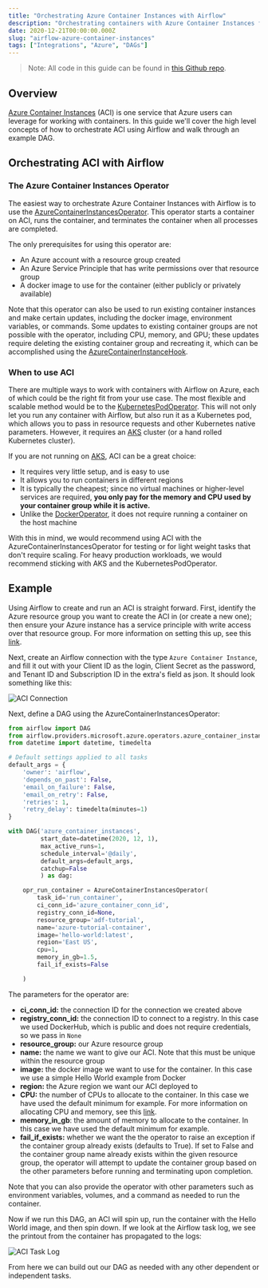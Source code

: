 ```yaml
---
title: "Orchestrating Azure Container Instances with Airflow"
description: "Orchestrating containers with Azure Container Instances from your Apache Airflow DAGs."
date: 2020-12-21T00:00:00.000Z
slug: "airflow-azure-container-instances"
tags: ["Integrations", "Azure", "DAGs"]
---
```


> Note: All code in this guide can be found in [this Github repo](https://github.com/astronomer/azure-operator-tutorials).

## Overview

[Azure Container Instances](https://azure.microsoft.com/en-us/services/container-instances/) (ACI) is one service that Azure users can leverage for working with containers. In this guide we'll cover the high level concepts of how to orchestrate ACI using Airflow and walk through an example DAG.

## Orchestrating ACI with Airflow

### The Azure Container Instances Operator

The easiest way to orchestrate Azure Container Instances with Airflow is to use the [AzureContainerInstancesOperator](https://airflow.apache.org/docs/apache-airflow/stable/_modules/airflow/contrib/operators/azure_container_instances_operator.html). This operator starts a container on ACI, runs the container, and terminates the container when all processes are completed. 

The only prerequisites for using this operator are:

- An Azure account with a resource group created
- An Azure Service Principle that has write permissions over that resource group
- A docker image to use for the container (either publicly or privately available)

Note that this operator can also be used to run existing container instances and make certain updates, including the docker image, environment variables, or commands. Some updates to existing container groups are not possible with the operator, including CPU, memory, and GPU; these updates require deleting the existing container group and recreating it, which can be accomplished using the [AzureContainerInstanceHook](https://github.com/apache/airflow/blob/master/airflow/providers/microsoft/azure/hooks/azure_container_instance.py).

### When to use ACI

There are multiple ways to work with containers with Airflow on Azure, each of which could be the right fit from your use case. The most flexible and scalable method would be to the [KubernetesPodOperator](https://airflow.apache.org/docs/apache-airflow/stable/kubernetes.html). This will not only let you run any container with Airflow, but also run it as a Kubernetes pod, which allows you to pass in resource requests and other Kubernetes native parameters. However, it requires an [AKS](https://azure.microsoft.com/en-us/services/kubernetes-service/) cluster (or a hand rolled Kubernetes cluster).

If you are not running on [AKS](https://azure.microsoft.com/en-us/services/kubernetes-service/), ACI can be a great choice:

- It requires very little setup, and is easy to use
- It allows you to run containers in different regions
- It is typically the cheapest; since no virtual machines or higher-level services are required, **you only pay for the memory and CPU used by your container group while it is active.**
- Unlike the [DockerOperator](https://airflow.apache.org/docs/apache-airflow/1.10.4/_api/airflow/operators/docker_operator/index.html), it does not require running a container on the host machine

With this in mind, we would recommend using ACI with the AzureContainerInstancesOperator for testing or for light weight tasks that don't require scaling. For heavy production workloads, we would recommend sticking with AKS and the KubernetesPodOperator.

## Example

Using Airflow to create and run an ACI is straight forward. First, identify the Azure resource group you want to create the ACI in (or create a new one); then ensure your Azure instance has a service principle with write access over that resource group. For more information on setting this up, see this [link](https://docs.microsoft.com/en-us/azure/active-directory/develop/howto-create-service-principal-portal).

Next, create an Airflow connection with the type `Azure Container Instance`, and fill it out with your Client ID as the login, Client Secret as the password, and Tenant ID and Subscription ID in the extra's field as json. It should look something like this:

![ACI Connection](https://assets2.astronomer.io/main/guides/azure-container-instances/aci_connection.png)

Next, define a DAG using the AzureContainerInstancesOperator:

```python
from airflow import DAG
from airflow.providers.microsoft.azure.operators.azure_container_instances import AzureContainerInstancesOperator
from datetime import datetime, timedelta

# Default settings applied to all tasks
default_args = {
    'owner': 'airflow',
    'depends_on_past': False,
    'email_on_failure': False,
    'email_on_retry': False,
    'retries': 1,
    'retry_delay': timedelta(minutes=1)
}

with DAG('azure_container_instances',
         start_date=datetime(2020, 12, 1),
         max_active_runs=1,
         schedule_interval='@daily',
         default_args=default_args,
         catchup=False
         ) as dag:

    opr_run_container = AzureContainerInstancesOperator(
        task_id='run_container',
        ci_conn_id='azure_container_conn_id',
        registry_conn_id=None,
        resource_group='adf-tutorial',
        name='azure-tutorial-container',
        image='hello-world:latest',
        region='East US',
        cpu=1,
        memory_in_gb=1.5,
        fail_if_exists=False

    )
```

The parameters for the operator are:

- **ci_conn_id:** the connection ID for the connection we created above
- **registry_conn_id:** the connection ID to connect to a registry. In this case we used DockerHub, which is public and does not require credentials, so we pass in `None`
- **resource_group:** our Azure resource group
- **name:** the name we want to give our ACI. Note that this must be unique within the resource group
- **image:** the docker image we want to use for the container. In this case we use a simple Hello World example from Docker
- **region:** the Azure region we want our ACI deployed to
- **CPU:** the number of CPUs to allocate to the container. In this case we have used the default minimum for example. For more information on allocating CPU and memory, see this [link](https://docs.microsoft.com/en-us/azure/container-instances/container-instances-faq).
- **memory_in_gb**: the amount of memory to allocate to the container. In this case we have used the default minimum for example.
- **fail_if_exists:** whether we want the the operator to raise an exception if the container group already exists (defaults to True). If set to False and the container group name already exists within the given resource group, the operator will attempt to update the container group based on the other parameters before running and terminating upon completion.

Note that you can also provide the operator with other parameters such as environment variables, volumes, and a command as needed to run the container.

Now if we run this DAG, an ACI will spin up, run the container with the Hello World image, and then spin down. If we look at the Airflow task log, we see the printout from the container has propagated to the logs:

![ACI Task Log](https://assets2.astronomer.io/main/guides/azure-container-instances/aci_task_log.png)

From here we can build out our DAG as needed with any other dependent or independent tasks.
